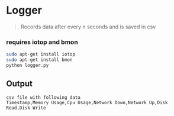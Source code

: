 # Logger
> Records data after every n seconds and is saved in csv
### requires iotop and bmon
```sh
sudo apt-get install iotop
sudo apt-get install bmon
python logger.py
```
## Output
```
csv file with following data
Timestamp,Memory Usage,Cpu Usage,Network Down,Network Up,Disk Read,Disk Write
```
